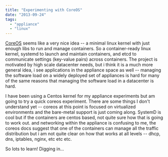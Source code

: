 ```yaml
---
title: "Experimenting with CoreOS"
date: "2013-09-24"
tags: 
  - "appliance"
  - "linux"
---
```


[CoreOS](http://www.coreos.com) seems like a very nice idea -- a minimal linux kernel with just enough libs to run and manage containers. So a container-ready linux kernel, systemd to launch and maintain containers, and etcd to communicate settings (key-value pairs) across containers. The project is motivated by high scale datacenter needs, but i think it is a much more general idea, i see applications in the appliance space as well -- managing the software load on a widely deployed set of appliances is hard for many of the same reasons that managing the software load in a datacenter is hard.

I have been using a Centos kernel for my appliance experiments but am going to try a quick coreos experiment. There are some things I don't understand yet -- coreos at this point is focused on virtualized environments and the bare-metal support is just coming along. SystemD is cool but if the containers are centos based, not quite sure how that is going to work out. and networking within the appliance is confusing to me, the coreos docs suggest that one of the containers can manage all the traffic distribution but i am not quite clear on how that works at all levels -- dhcp, dns, iptables, nginx, etc etc etc.

So lots to learn! Digging in...

